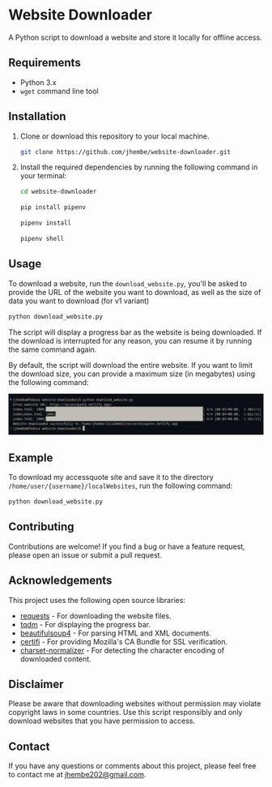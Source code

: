 # Website Downloader

A Python script to download a website and store it locally for offline access.

## Requirements

- Python 3.x
- `wget` command line tool

## Installation

1. Clone or download this repository to your local machine.

    ```bash
    git clone https://github.com/jhembe/website-downloader.git
    ```

2. Install the required dependencies by running the following command in your terminal:

    ```bash
    cd website-downloader
    ```

    ```bash
    pip install pipenv
    ```

    ```bash
    pipenv install

    ```

    ```bash
    pipenv shell
    ```

## Usage

To download a website, run the `download_website.py`, you'll be asked to provide the URL of the website you want to download, as well as the size of data you want to download (for v1 variant)

```bash
python download_website.py
```

The script will display a progress bar as the website is being downloaded. If the download is interrupted for any reason, you can resume it by running the same command again.

By default, the script will download the entire website. If you want to limit the download size, you can provide a maximum size (in megabytes) using the following command:

![A Screenshot](./assets/screen.png)


## Example

To download my accessquote site and save it to the directory `/home/user/{username}/localWebsites`, run the following command:

```bash
python download_website.py
```

## Contributing

Contributions are welcome! If you find a bug or have a feature request, please open an issue or submit a pull request.

## Acknowledgements

This project uses the following open source libraries:

- [requests](https://pypi.org/project/requests/) - For downloading the website files.
- [tqdm](https://pypi.org/project/tqdm/) - For displaying the progress bar.
- [beautifulsoup4](https://pypi.org/project/beautifulsoup4/) - For parsing HTML and XML documents.
- [certifi](https://pypi.org/project/certifi/) - For providing Mozilla's CA Bundle for SSL verification.
- [charset-normalizer](https://pypi.org/project/charset-normalizer/) - For detecting the character encoding of downloaded content.

## Disclaimer

Please be aware that downloading websites without permission may violate copyright laws in some countries. Use this script responsibly and only download websites that you have permission to access.

## Contact

If you have any questions or comments about this project, please feel free to contact me at [jhembe202@gmail.com](mailto:jhembe202@gmail.com).
